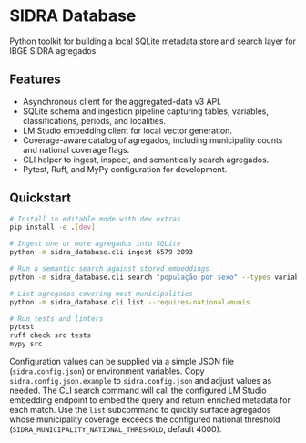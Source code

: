 # SIDRA Database

Python toolkit for building a local SQLite metadata store and search layer for IBGE SIDRA agregados.

## Features
- Asynchronous client for the aggregated-data v3 API.
- SQLite schema and ingestion pipeline capturing tables, variables, classifications, periods, and localities.
- LM Studio embedding client for local vector generation.
- Coverage-aware catalog of agregados, including municipality counts and national coverage flags.
- CLI helper to ingest, inspect, and semantically search agregados.
- Pytest, Ruff, and MyPy configuration for development.

## Quickstart
```bash
# Install in editable mode with dev extras
pip install -e .[dev]

# Ingest one or more agregados into SQLite
python -m sidra_database.cli ingest 6579 2093

# Run a semantic search against stored embeddings
python -m sidra_database.cli search "população por sexo" --types variable classification

# List agregados covering most municipalities
python -m sidra_database.cli list --requires-national-munis

# Run tests and linters
pytest
ruff check src tests
mypy src
```

Configuration values can be supplied via a simple JSON file (`sidra.config.json`) or environment variables. Copy `sidra.config.json.example` to `sidra.config.json` and adjust values as needed. The CLI search command will call the configured LM Studio embedding endpoint to embed the query and return enriched metadata for each match. Use the `list` subcommand to quickly surface agregados whose municipality coverage exceeds the configured national threshold (`SIDRA_MUNICIPALITY_NATIONAL_THRESHOLD`, default 4000).
